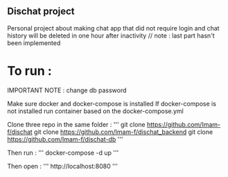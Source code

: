 ## Dischat project

Personal project about making chat app that
did not require login and chat history will
be deleted in one hour after inactivity
// note : last part hasn't been implemented

# To run :
IMPORTANT NOTE : change db password

Make sure docker and docker-compose is installed
If docker-compose is not installed run container
based on the docker-compose.yml

Clone three repo in the same folder :
'''
git clone https://github.com/Imam-f/dischat
git clone https://github.com/Imam-f/dischat_backend
git clone https://github.com/Imam-f/dischat-db
'''

Then run :
'''
docker-compose -d up
'''

Then open :
'''
http://localhost:8080
'''